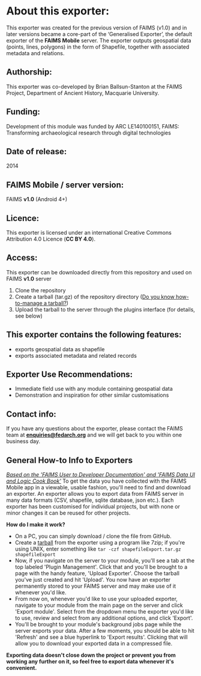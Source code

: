 # About this exporter:
This exporter was created for the previous version of FAIMS (v1.0) and in later versions became a core-part of the ‘Generalised Exporter’, the default exporter of the **FAIMS Mobile** server. The exporter outputs geospatial data (points, lines, polygons) in the form of Shapefile, together with associated metadata and relations. 
## Authorship:
This exporter was co-developed by Brian Ballsun-Stanton at the FAIMS Project, Department of Ancient History, Macquarie University.
## Funding:
Development of this module was funded by ARC LE140100151, FAIMS: Transforming archaeological research through digital technologies

## Date of release:
2014

## FAIMS Mobile / server version:
FAIMS **v1.0** (Android 4+)
## Licence:
This exporter is licensed under an international Creative Commons Attribution 4.0 Licence (**CC BY 4.0**).

## Access:
This exporter can be downloaded directly from this repository and used on FAIMS **v1.0** server 
1. Clone the repository
1. Create a tarball (tar.gz) of the repository directory ([Do you know how-to-manage a tarball?](https://faimsproject.atlassian.net/wiki/spaces/MobileUser/pages/54984712/How+to+manage+a+tarball+archive))
1. Upload the tarball to the server through the plugins interface (for details, see below)

## This exporter contains the following features:
* exports geospatial data as shapefile
* exports associated metadata and related records

## Exporter Use Recommendations:
* Immediate field use with any module containing geospatial data
* Demonstration and inspiration for other similar customisations

## Contact info:
If you have any questions about the exporter, please contact the FAIMS team at **enquiries@fedarch.org** and we will get back to you within one business day.

## General How-to Info to Exporters 
[*Based on the 'FAIMS User to Developer Documentation' and 'FAIMS Data UI and Logic Cook Book'*](https://www.fedarch.org/support/#3)
To get the data you have collected with the FAIMS Mobile app in a viewable, usable fashion, you'll need to find and download an exporter. An exporter allows you to export data from FAIMS server in many data formats (CSV, shapefile, sqlite database, json etc.). Each exporter has been customised for individual projects, but with none or minor changes it can be reused for other projects.

**How do I make it work?**
* On a PC, you can simply download / clone the file from GitHub. 
* Create a [tarball](https://faimsproject.atlassian.net/wiki/spaces/MobileUser/pages/54984712/How+to+manage+a+tarball+archive) from the exporter using a program like 7zip; if you're using UNIX, enter something like `tar -czf shapefileExport.tar.gz shapefileExport` 
* Now, if you navigate on the server to your module, you'll see a tab at the top labeled 'Plugin Management'. Click that and you'll be brought to a page with the handy feature, 'Upload Exporter'. Choose the tarball you've just created and hit 'Upload'. You now have an exporter permanently stored to your FAIMS server and may make use of it whenever you'd like.
* From now on, whenever you'd like to use your uploaded exporter, navigate to your module from the main page on the server and click 'Export module'. Select from the dropdown menu the exporter you'd like to use, review and select from any additional options, and click 'Export'.
* You'll be brought to your module's background jobs page while the server exports your data. After a few moments, you should be able to hit 'Refresh' and see a blue hyperlink to 'Export results'. Clicking that will allow you to download your exported data in a compressed file.

**Exporting data doesn't close down the project or prevent you from working any further on it, so feel free to export data whenever it's convenient.**

